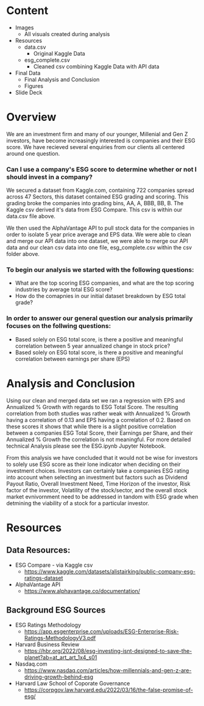 # Content
* Images
  * All visuals created during analysis
* Resources
  * data.csv
    * Original Kaggle Data
  * esg_complete.csv
    * Cleaned csv combining Kaggle Data with API data
* Final Data
  * Final Analysis and Conclusion
  * Figures 
* Slide Deck

# Overview
We are an investment firm and many of our younger, Millenial and Gen Z investors, have become increasingly interested is companies and their ESG score. We have recieved several enquiries from our clients all centered around one question. 

### Can I use a company's ESG score to determine whether or not I should invest in a company?

We secured a dataset from Kaggle.com, containing 722 companies spread across 47 Sectors, this dataset contained ESG grading and scoring. This grading broke the companies into grading bins, AA, A, BBB, BB, B. The Kaggle csv derived it's data from ESG Compare. This csv is within our data.csv file above.

We then used the AlphaVantage API to pull stock data for the companies in order to isolate 5 year price average and EPS data. We were able to clean and merge our API data into one dataset, we were able to merge our API data and our clean csv data into one file, esg_complete.csv within the csv folder above.

### To begin our analysis we started with the following questions:
* What are the top scoring ESG companies, and what are the top scoring industries by average total ESG score?
* How do the comapnies in our initial dataset breakdown by ESG total grade?

### In order to answer our general question our analysis primarily focuses on the follwing questions:
* Based solely on ESG total score, is there a positive and meaningful correlation between 5 year annualized change in stock price?
* Based solely on ESG total score, is there a positive and meaningful correlation between earnings per share (EPS)


# Analysis and Conclusion
Using our clean and merged data set we ran a regression with EPS and Annualized % Growth with regards to ESG Total Score. The resulting correlation from both studies was rather weak with Annualized % Growth having a correlation of 0.13 and EPS having a correlation of 0.2. Based on these scores it shows that while there is a slight positive correlation between a companies ESG Total Score, their Earnings per Share, and their Annualized % Growth the correlation is not meaningful. For more detailed technical Analysis please see the ESG.ipynb Jupyter Notebook.

From this analysis we have concluded that it would not be wise for investors to solely use ESG score as their lone indicator when deciding on their investment choices. Investors can certainly take a companies ESG rating into account when selecting an investment but factors such as Dividend Payout Ratio, Overall Investment Need, Time Horizon of the investor, Risk factor of the investor, Volatility of the stock/sector, and the overall stock market evnivornment need to be addressed in tandom with ESG grade when detmining the viability of a stock for a particular investor. 

# Resources

## Data Resources:
* ESG Compare - via Kaggle csv
  * https://www.kaggle.com/datasets/alistairking/public-company-esg-ratings-dataset
* AlphaVantage API
  * https://www.alphavantage.co/documentation/

## Background ESG Sources
* ESG Ratings Methodology
  * https://app.esgenterprise.com/uploads/ESG-Enterprise-Risk-Ratings-MethodologyV3.pdf
* Harvard Business Review
  * https://hbr.org/2022/08/esg-investing-isnt-designed-to-save-the-planet?ab=at_art_art_1x4_s01
* Nasdaq.com
  * https://www.nasdaq.com/articles/how-millennials-and-gen-z-are-driving-growth-behind-esg
* Harvard Law School of Coporate Governance
  * https://corpgov.law.harvard.edu/2022/03/16/the-false-promise-of-esg/
